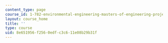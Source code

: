 ```yaml
---
content_type: page
course_id: 1-782-environmental-engineering-masters-of-engineering-project-fall-2007-spring-2008
layout: course_home
title: ''
type: course
uid: 8e651956-f256-0edf-c3c6-11e08b29b31f
---
```

